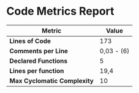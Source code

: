 # Code Metrics Report

| Metric                          | Value       |
|---------------------------------|-------------|
| **Lines of Code**               | 173         |
| **Comments per Line**           | 0,03 - (6)  |
| **Declared Functions**          | 5           |
| **Lines per function**          | 19,4        |
| **Max Cyclomatic Complexity**   | 10          |

